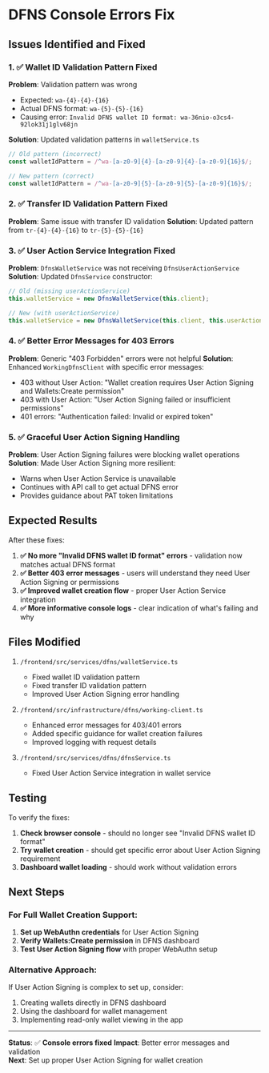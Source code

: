 # DFNS Console Errors Fix

## Issues Identified and Fixed

### 1. ✅ **Wallet ID Validation Pattern Fixed**

**Problem**: Validation pattern was wrong
- Expected: `wa-{4}-{4}-{16}` 
- Actual DFNS format: `wa-{5}-{5}-{16}`
- Causing error: `Invalid DFNS wallet ID format: wa-36nio-o3cs4-92lok31j1glv68jn`

**Solution**: Updated validation patterns in `walletService.ts`
```typescript
// Old pattern (incorrect)
const walletIdPattern = /^wa-[a-z0-9]{4}-[a-z0-9]{4}-[a-z0-9]{16}$/;

// New pattern (correct)  
const walletIdPattern = /^wa-[a-z0-9]{5}-[a-z0-9]{5}-[a-z0-9]{16}$/;
```

### 2. ✅ **Transfer ID Validation Pattern Fixed**

**Problem**: Same issue with transfer ID validation
**Solution**: Updated pattern from `tr-{4}-{4}-{16}` to `tr-{5}-{5}-{16}`

### 3. ✅ **User Action Service Integration Fixed**

**Problem**: `DfnsWalletService` was not receiving `DfnsUserActionService`
**Solution**: Updated `DfnsService` constructor:
```typescript
// Old (missing userActionService)
this.walletService = new DfnsWalletService(this.client);

// New (with userActionService)
this.walletService = new DfnsWalletService(this.client, this.userActionService);
```

### 4. ✅ **Better Error Messages for 403 Errors**

**Problem**: Generic "403 Forbidden" errors were not helpful
**Solution**: Enhanced `WorkingDfnsClient` with specific error messages:
- 403 without User Action: "Wallet creation requires User Action Signing and Wallets:Create permission"
- 403 with User Action: "User Action Signing failed or insufficient permissions"
- 401 errors: "Authentication failed: Invalid or expired token"

### 5. ✅ **Graceful User Action Signing Handling**

**Problem**: User Action Signing failures were blocking wallet operations
**Solution**: Made User Action Signing more resilient:
- Warns when User Action Service is unavailable
- Continues with API call to get actual DFNS error
- Provides guidance about PAT token limitations

## Expected Results

After these fixes:

1. **✅ No more "Invalid DFNS wallet ID format" errors** - validation now matches actual DFNS format
2. **✅ Better 403 error messages** - users will understand they need User Action Signing or permissions
3. **✅ Improved wallet creation flow** - proper User Action Service integration
4. **✅ More informative console logs** - clear indication of what's failing and why

## Files Modified

1. `/frontend/src/services/dfns/walletService.ts`
   - Fixed wallet ID validation pattern
   - Fixed transfer ID validation pattern  
   - Improved User Action Signing error handling

2. `/frontend/src/infrastructure/dfns/working-client.ts`
   - Enhanced error messages for 403/401 errors
   - Added specific guidance for wallet creation failures
   - Improved logging with request details

3. `/frontend/src/services/dfns/dfnsService.ts`
   - Fixed User Action Service integration in wallet service

## Testing

To verify the fixes:

1. **Check browser console** - should no longer see "Invalid DFNS wallet ID format"
2. **Try wallet creation** - should get specific error about User Action Signing requirement
3. **Dashboard wallet loading** - should work without validation errors

## Next Steps

### For Full Wallet Creation Support:

1. **Set up WebAuthn credentials** for User Action Signing
2. **Verify Wallets:Create permission** in DFNS dashboard  
3. **Test User Action Signing flow** with proper WebAuthn setup

### Alternative Approach:

If User Action Signing is complex to set up, consider:
1. Creating wallets directly in DFNS dashboard
2. Using the dashboard for wallet management
3. Implementing read-only wallet viewing in the app

---

**Status**: ✅ **Console errors fixed**
**Impact**: Better error messages and validation  
**Next**: Set up proper User Action Signing for wallet creation
